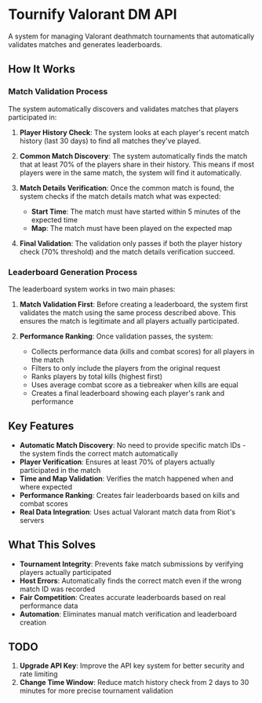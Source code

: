 # Tournify Valorant DM API

A system for managing Valorant deathmatch tournaments that automatically validates matches and generates leaderboards.

## How It Works

### Match Validation Process

The system automatically discovers and validates matches that players participated in:

1. **Player History Check**: The system looks at each player's recent match history (last 30 days) to find all matches they've played.

2. **Common Match Discovery**: The system automatically finds the match that at least 70% of the players share in their history. This means if most players were in the same match, the system will find it automatically.

3. **Match Details Verification**: Once the common match is found, the system checks if the match details match what was expected:

   - **Start Time**: The match must have started within 5 minutes of the expected time
   - **Map**: The match must have been played on the expected map

4. **Final Validation**: The validation only passes if both the player history check (70% threshold) and the match details verification succeed.

### Leaderboard Generation Process

The leaderboard system works in two main phases:

1. **Match Validation First**: Before creating a leaderboard, the system first validates the match using the same process described above. This ensures the match is legitimate and all players actually participated.

2. **Performance Ranking**: Once validation passes, the system:
   - Collects performance data (kills and combat scores) for all players in the match
   - Filters to only include the players from the original request
   - Ranks players by total kills (highest first)
   - Uses average combat score as a tiebreaker when kills are equal
   - Creates a final leaderboard showing each player's rank and performance

## Key Features

- **Automatic Match Discovery**: No need to provide specific match IDs - the system finds the correct match automatically
- **Player Verification**: Ensures at least 70% of players actually participated in the match
- **Time and Map Validation**: Verifies the match happened when and where expected
- **Performance Ranking**: Creates fair leaderboards based on kills and combat scores
- **Real Data Integration**: Uses actual Valorant match data from Riot's servers

## What This Solves

- **Tournament Integrity**: Prevents fake match submissions by verifying players actually participated
- **Host Errors**: Automatically finds the correct match even if the wrong match ID was recorded
- **Fair Competition**: Creates accurate leaderboards based on real performance data
- **Automation**: Eliminates manual match verification and leaderboard creation

## TODO

1. **Upgrade API Key**: Improve the API key system for better security and rate limiting
2. **Change Time Window**: Reduce match history check from 2 days to 30 minutes for more precise tournament validation
